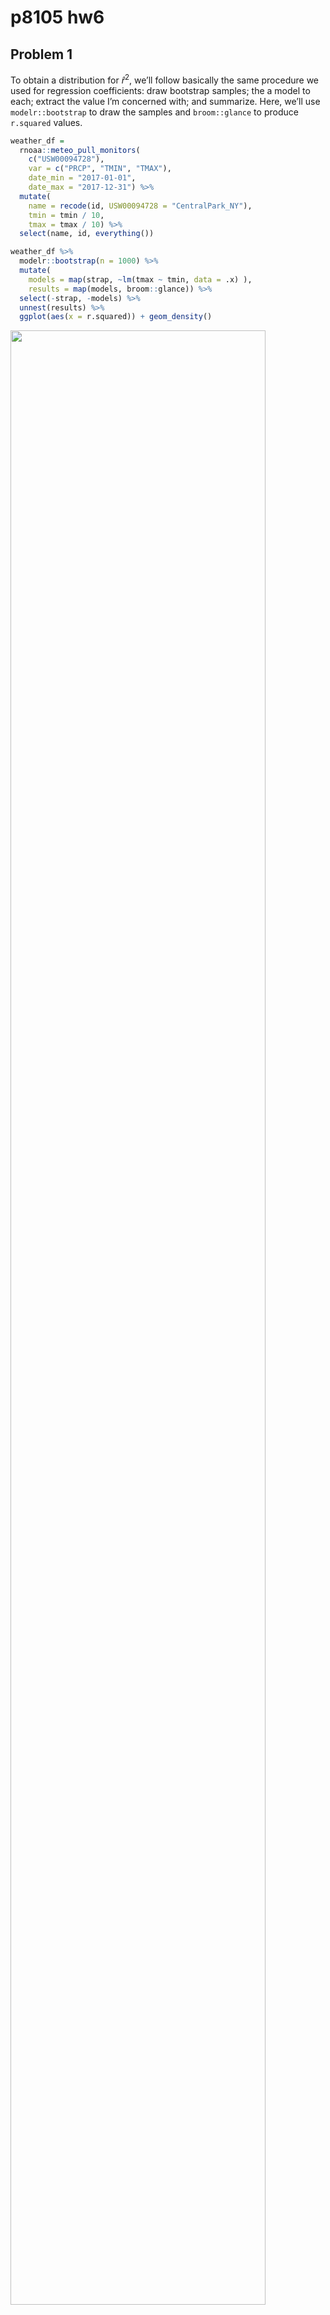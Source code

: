 p8105 hw6
================

## Problem 1

To obtain a distribution for $\hat{r}^2$, we’ll follow basically the
same procedure we used for regression coefficients: draw bootstrap
samples; the a model to each; extract the value I’m concerned with; and
summarize. Here, we’ll use `modelr::bootstrap` to draw the samples and
`broom::glance` to produce `r.squared` values.

``` r
weather_df = 
  rnoaa::meteo_pull_monitors(
    c("USW00094728"),
    var = c("PRCP", "TMIN", "TMAX"), 
    date_min = "2017-01-01",
    date_max = "2017-12-31") %>%
  mutate(
    name = recode(id, USW00094728 = "CentralPark_NY"),
    tmin = tmin / 10,
    tmax = tmax / 10) %>%
  select(name, id, everything())
```

``` r
weather_df %>% 
  modelr::bootstrap(n = 1000) %>% 
  mutate(
    models = map(strap, ~lm(tmax ~ tmin, data = .x) ),
    results = map(models, broom::glance)) %>% 
  select(-strap, -models) %>% 
  unnest(results) %>% 
  ggplot(aes(x = r.squared)) + geom_density()
```

<img src="p8105_hw6_yl5221_files/figure-gfm/unnamed-chunk-1-1.png" width="90%" />

In this example, the $\hat{r}^2$ value is high, and the upper bound at 1
may be a cause for the generally skewed shape of the distribution. If we
wanted to construct a confidence interval for $R^2$, we could take the
2.5% and 97.5% quantiles of the estimates across bootstrap samples.
However, because the shape isn’t symmetric, using the mean +/- 1.96
times the standard error probably wouldn’t work well.

We can produce a distribution for $\log(\beta_0 * \beta1)$ using a
similar approach, with a bit more wrangling before we make our plot.

``` r
weather_df %>% 
  modelr::bootstrap(n = 1000) %>% 
  mutate(
    models = map(strap, ~lm(tmax ~ tmin, data = .x) ),
    results = map(models, broom::tidy)) %>% 
  select(-strap, -models) %>% 
  unnest(results) %>% 
  select(id = `.id`, term, estimate) %>% 
  pivot_wider(
    names_from = term, 
    values_from = estimate) %>% 
  rename(beta0 = `(Intercept)`, beta1 = tmin) %>% 
  mutate(log_b0b1 = log(beta0 * beta1)) %>% 
  ggplot(aes(x = log_b0b1)) + geom_density()
```

<img src="p8105_hw6_yl5221_files/figure-gfm/unnamed-chunk-2-1.png" width="90%" />

As with $r^2$, this distribution is somewhat skewed and has some
outliers.

The point of this is not to say you should always use the bootstrap –
it’s possible to establish “large sample” distributions for strange
parameters / values / summaries in a lot of cases, and those are great
to have. But it is helpful to know that there’s a way to do inference
even in tough cases.

## Problem 2

### Data Cleaning

``` r
homicide_df =
  read_csv("./data/homicide-data.csv", na = c("", "Unknown", "NA")) %>% 
  janitor::clean_names() %>% 
  mutate(
    city_state = str_c(city, ", ", state),
    victim_age = as.numeric(victim_age),
    status = if_else(disposition == "Closed without arrest" | disposition == "Open/No arrest", "unresolved", "resolved"),
    status_numeric = if_else(status == "unresolved", 0, 1)
  ) %>% 
  filter(city_state != "Dallas, TX" & city_state != "Phoenix, AZ" & city_state != "Kansas City, MO" & city_state != "Tulsa, AL") %>% 
  filter(victim_race == "White" | victim_race == "Black")
```

### Logistic Regression Model

``` r
Baltimore_reg =
  homicide_df %>% 
  filter(city_state == "Baltimore, MD") %>% 
  glm(status_numeric ~ victim_race + victim_age + victim_sex, family = binomial(link='logit') , data = .)

Baltimore_reg %>% 
  broom::tidy()
```

    ## # A tibble: 4 × 5
    ##   term             estimate std.error statistic  p.value
    ##   <chr>               <dbl>     <dbl>     <dbl>    <dbl>
    ## 1 (Intercept)       0.310     0.171        1.81 7.04e- 2
    ## 2 victim_raceWhite  0.842     0.175        4.82 1.45e- 6
    ## 3 victim_age       -0.00673   0.00332     -2.02 4.30e- 2
    ## 4 victim_sexMale   -0.854     0.138       -6.18 6.26e-10

### Adjusted odds ratio

The adjusted odds ratio of solving homicides for male victim compared to
female victim is 0.426. We are 95% confident that the true odds ratio
will fall into (0.325, 0.558).

``` r
Baltimore_reg %>% 
  broom::tidy() %>% 
  filter(term == "victim_sexMale") %>%
  mutate(
    OR = exp(estimate),
    lower_CI = exp(estimate - 1.96 * std.error),
    upper_CI = exp(estimate + 1.96 * std.error)
  ) %>% 
  select(term, OR, lower_CI, upper_CI) %>% 
  knitr::kable(digits = 3)
```

| term           |    OR | lower_CI | upper_CI |
|:---------------|------:|---------:|---------:|
| victim_sexMale | 0.426 |    0.325 |    0.558 |

### Regression for Each City

Regression for each city, the adjusted odds ratio (and CI) for solving
homicides comparing male victims to female victims

``` r
cities_df =
homicide_df %>% 
  drop_na(victim_age, victim_race, victim_sex) %>% 
  nest(df = -city_state) %>% 
    mutate(
    models = map(.x = df, ~glm(status_numeric ~ victim_race + victim_age + victim_sex, data = .x, family = binomial())),
    results = map(models, broom::tidy)
    ) %>% 
  select(city_state, results) %>% 
  unnest(results) %>% 
   mutate(OR = exp(estimate),
         lower_CI = exp(estimate - (1.96 * std.error)),
         upper_CI = exp(estimate + (1.96 * std.error))) %>%
  select(city_state, term, OR, lower_CI, upper_CI) %>% 
  filter(term == "victim_sexMale")

cities_df
```

    ## # A tibble: 47 × 5
    ##    city_state      term              OR lower_CI upper_CI
    ##    <chr>           <chr>          <dbl>    <dbl>    <dbl>
    ##  1 Albuquerque, NM victim_sexMale 1.77     0.831    3.76 
    ##  2 Atlanta, GA     victim_sexMale 1.00     0.684    1.46 
    ##  3 Baltimore, MD   victim_sexMale 0.426    0.325    0.558
    ##  4 Baton Rouge, LA victim_sexMale 0.381    0.209    0.695
    ##  5 Birmingham, AL  victim_sexMale 0.870    0.574    1.32 
    ##  6 Boston, MA      victim_sexMale 0.667    0.354    1.26 
    ##  7 Buffalo, NY     victim_sexMale 0.521    0.290    0.935
    ##  8 Charlotte, NC   victim_sexMale 0.884    0.557    1.40 
    ##  9 Chicago, IL     victim_sexMale 0.410    0.336    0.501
    ## 10 Cincinnati, OH  victim_sexMale 0.400    0.236    0.677
    ## # … with 37 more rows

New York has the smallest odds ratio and Albuquerque has the largest
odds ratio. For cities with odds ratio less than 1, the case is more
likely to be resolved when victim is female. For cities with odds ratio
more than 1, the case is more likely to be resolved when victim is male.

``` r
cities_df %>% 
  mutate(city_state = fct_reorder(city_state, OR)) %>% 
  ggplot(aes(x = city_state, y = OR)) + geom_point() + geom_errorbar(aes(ymin = lower_CI, ymax = upper_CI), position = "dodge", width = 0.25) + theme(axis.text.x = element_text(angle = 90, vjust = 0.5, hjust=1)) + labs(x = "City and State",y = "Odds Ratio and CI",title = "Odds Ratio Across Cities") 
```

<img src="p8105_hw6_yl5221_files/figure-gfm/unnamed-chunk-7-1.png" width="90%" />

## Problem 3

There’s no na in the data set. I converted baby sex, malform, female and
male races to factor variables.

``` r
birthwt_df =
  read_csv("./data/birthweight.csv") %>%
  janitor::clean_names() %>% 
  mutate(
    frace = as.factor(frace),
    mrace = as.factor(mrace),
    babysex = as.factor(babysex),
    malform = as.factor(malform)) 
  
  
map(birthwt_df, ~sum(is.na(.)))
```

### Model proposal

I would like to propose a model using baby’s head circumference,
mother’s weight gain during pregnancy, and baby’s length. Below are data
visualizations for bwt and the variables I’m choosing. There isn’t
extreme skewness below and I do not need to do transformation to the
variables.

``` r
birthwt_df %>% 
  ggplot(aes(x = bwt)) + 
  geom_density()
```

<img src="p8105_hw6_yl5221_files/figure-gfm/unnamed-chunk-9-1.png" width="90%" />

``` r
birthwt_df %>% 
  ggplot(aes(x = bhead)) + 
  geom_density()
```

<img src="p8105_hw6_yl5221_files/figure-gfm/unnamed-chunk-9-2.png" width="90%" />

``` r
birthwt_df %>% 
  ggplot(aes(x = blength)) + 
  geom_density()
```

<img src="p8105_hw6_yl5221_files/figure-gfm/unnamed-chunk-9-3.png" width="90%" />

``` r
birthwt_df %>% 
  ggplot(aes(x = wtgain)) + 
  geom_density()
```

<img src="p8105_hw6_yl5221_files/figure-gfm/unnamed-chunk-9-4.png" width="90%" />

### Model 1

``` r
model_1 = lm(bwt ~ bhead + blength + wtgain, data = birthwt_df)
```

The residual against fitted value plot indicate that the residuals are
approximately constant around residual = 0 line.

``` r
modelr::add_residuals(birthwt_df, model_1) %>% 
  ggplot(aes(x = bwt, y = resid)) +
  geom_point(alpha = .3)
```

<img src="p8105_hw6_yl5221_files/figure-gfm/unnamed-chunk-11-1.png" width="90%" />

### Add two models

``` r
model_2 = lm(bwt ~ blength + gaweeks, data = birthwt_df)
model_3 = lm(bwt ~ babysex + bhead + blength + babysex*bhead + babysex*blength + blength*bhead + babysex*blength*bhead, data = birthwt_df)
```

Generate Cross Validation Data Frame

``` r
cv_df = 
  crossv_mc(birthwt_df, 100) %>% 
  mutate(
    train = map(train, as_tibble),
    test = map(test, as_tibble)
  )
```

### Model Comparison

As the boxplot shows, the first regression model lm(bwt \~ bhead +
blength + wtgain) has the smallest rmse mean. The spread of model 1’s
rmse is also acceptable. Thus, I will choose the 1st regression model
among three models.

``` r
cv_df %>% 
  mutate(
    fits_1 = map(.x = train, ~lm(bwt ~ bhead + blength + wtgain, data = .x)),
    fits_2 = map(.x = train, ~lm(bwt ~ blength + gaweeks, data = .x)),
    fits_3 = map(.x = train, ~lm(bwt~ babysex + bhead + blength + babysex*bhead + babysex*blength + blength*bhead + babysex*blength*bhead, data = .x))
  ) %>% 
  mutate(
    rmse_1 = map2_dbl(.x = fits_1, .y = test, ~rmse(model = .x, data = .y)),
    rmse_2 = map2_dbl(.x = fits_2, .y = test, ~rmse(model = .x, data = .y)),
    rmse_3 = map2_dbl(.x = fits_3, .y = test, ~rmse(model = .x, data = .y))
  ) %>% 
  select(starts_with("rmse")) %>% 
  pivot_longer(
    everything(),
    names_to = "model", 
    values_to = "rmse",
    names_prefix = "rmse_"
  ) %>% 
  ggplot(aes(x = model, y = rmse)) +
  geom_boxplot()
```

<img src="p8105_hw6_yl5221_files/figure-gfm/unnamed-chunk-14-1.png" width="90%" />

